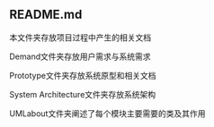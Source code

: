 ## README.md

本文件夹存放项目过程中产生的相关文档

Demand文件夹存放用户需求与系统需求

Prototype文件夹存放系统原型和相关文档

System Architecture文件夹存放系统架构

UMLabout文件夹阐述了每个模块主要需要的类及其作用
